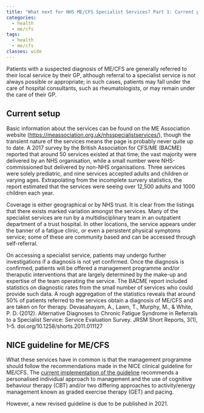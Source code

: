 ```yaml
---
title: "What next for NHS ME/CFS Specialist Services? Part 1: Current provision"
categories:
  - health
  - me/cfs
tags:
  - health
  - me/cfs
classes: wide
---
```


Patients with a suspected diagnosis of ME/CFS are generally referred to their local service by their GP, although referral to a specialist service is not always possible or appropriate; in such cases, patients may fall under the care of hospital consultants, such as rheumatologists, or may remain under the care of their GP.

## Current setup
Basic information about the services can be found on the ME Association website (https://meassociation.org.uk/nhsspecialistservices/), though the transient nature of the services means the page is probably never quite up to date. A 2017 survey by the British Association for CFS/ME (BACME) reported that around 50 services existed at that time; the vast majority were delivered by an NHS organisation, while a small number were NHS-commissioned but delivered by non-NHS organisations. Three services were solely prediatric, and nine services accepted adults and children or varying ages. Extrapolating from the incomplete survery statistics, the report estimated that the services were seeing over 12,500 adults and 1000 children each year.

Coverage is either geographical or by NHS trust. It is clear from the listings that there exists marked variation amongst the services. Many of the specialist services are run by a multidisciplinary team in an outpatient department of a trust hospital. In other locations, the service appears under the banner of a fatigue clinic, or even a persistent physical symptoms service; some of these are community based and can be accessed through self-referral.

On accessing a specialist service, patients may undergo further investigations if a diagnosis is not yet confirmed. Once the diagnosis is confirmed, patients will be offered a management programme and/or theraputic interventions that are largely determined by the make-up and expertise of the team operating the service. The BACME report included statistics on diagnostic rates from the small number of services who could provide such data. A rough aggregation of the statistics reveals that around 50% of patients referred to the services obtain a diagnosis of ME/CFS and are taken on for therapy. Devasahayam, A., Lawn, T., Murphy, M., & White, P. D. (2012). Alternative Diagnoses to Chronic Fatigue Syndrome in Referrals to a Specialist Service: Service Evaluation Survey. JRSM Short Reports, 3(1), 1–5. doi.org/10.1258/shorts.2011.011127

## NICE guideline for ME/CFS
What these services have in common is that the management programme should follow the recommendations made in the NICE clinical guideline for ME/CFS. The [current implementation of the guideline](https://www.nice.org.uk/guidance/cg53) recommends a personalised individual approach to management and the use of cognitive behaviour therapy (CBT) and/or two differing approaches to activity/energy management known as graded exercise therapy (GET) and pacing.

However, a new revised guideline is due to be published in 2021.
